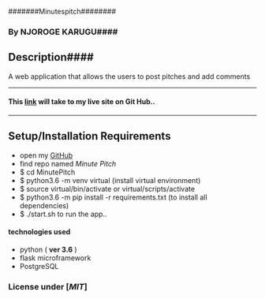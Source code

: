 #######Minutespitch########

### By **NJOROGE KARUGU**####

## Description####
A web application that allows the users to post pitches and add comments 

---

#### This [link](https://github.com/6UK/Pitch) will take to my live site on Git Hub..

---

## Setup/Installation Requirements

* open my [GitHub](https://github.com/6UK/Pitch)
* find repo named *Minute Pitch*
* $ cd MinutePitch
* $ python3.6 -m venv virtual (install virtual environment)
* $ source virtual/bin/activate or virtual/scripts/activate
* $ python3.6 -m pip install -r requirements.txt (to install all dependencies)
* $ ./start.sh to run the app..

#### technologies used 
* python ( **ver 3.6** )
* flask microframework
* PostgreSQL


### License under [***MIT***]


